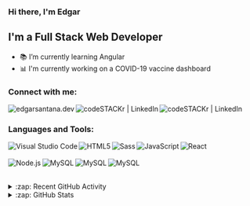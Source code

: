 

### Hi there, I'm Edgar


## I'm a Full Stack Web Developer

- 📚 I’m currently learning Angular
- 📊 I'm currently working on a COVID-19 vaccine dashboard


### Connect with me:

[<img align="left" alt="edgarsantana.dev"  src="https://img.shields.io/badge/website-000000?style=for-the-badge&logo=About.me&logoColor=white" />][website]
[<img align="left" alt="codeSTACKr | LinkedIn"  src="https://img.shields.io/badge/GitHub-100000?style=for-the-badge&logo=github&logoColor=white" />][linkedin]
[<img align="left" alt="codeSTACKr | LinkedIn"  src="https://img.shields.io/badge/LinkedIn-0077B5?style=for-the-badge&logo=linkedin&logoColor=white" />][linkedin]


<br />

### Languages and Tools:

<!--Visual Studio Code-->
[<img align="left" alt="Visual Studio Code" src="https://img.shields.io/badge/Visual_Studio_Code-0078D4?style=for-the-badge&logo=visual%20studio%20code&logoColor=white" />][MySQL]
<!--HTML-->
[<img align="left" alt="HTML5"  src="https://img.shields.io/badge/HTML5-E34F26?style=for-the-badge&logo=html5&logoColor=white" />][MySQL]

[<img align="left" alt="Sass"  src="https://img.shields.io/badge/Sass-CC6699?style=for-the-badge&logo=sass&logoColor=white" />][cssplaylist]
[<img align="left" alt="JavaScript" src="https://img.shields.io/badge/JavaScript-323330?style=for-the-badge&logo=javascript&logoColor=F7DF1E" />][jsplaylist]
[<img align="left" alt="React"  src="https://img.shields.io/badge/React-20232A?style=for-the-badge&logo=react&logoColor=61DAFB" />][reactplaylist]<br /> <br />
[<img align="left" alt="Node.js"  src="https://img.shields.io/badge/Node.js-339933?style=for-the-badge&logo=nodedotjs&logoColor=white" />][MySQL]
[<img align="left" alt="MySQL" src="https://img.shields.io/badge/MySQL-005C84?style=for-the-badge&logo=mysql&logoColor=white" />][MySQL]
[<img align="left" alt="MySQL" src="https://img.shields.io/badge/Bootstrap-563D7C?style=for-the-badge&logo=bootstrap&logoColor=white" />][MySQL]
[<img align="left" alt="MySQL" src="https://img.shields.io/badge/TypeScript-007ACC?style=for-the-badge&logo=typescript&logoColor=white" />][MySQL]
<br />
<br />



<details>
  <summary>:zap: Recent GitHub Activity</summary>
  

</details>

<details>
  <summary>:zap: GitHub Stats</summary>

[![Top Langs](https://github-readme-stats.vercel.app/api/top-langs/?username=edgars61)](https://github.com/anuraghazra/github-readme-stats)


</details>

[website]: https://edgarsantana.dev
[course]: http://vsCodeHero.com
[instagram]: https://instagram.com/codeSTACKr
[linkedin]: https://www.linkedin.com/in/edgar-s-9b56a01a4/
[MySQL]: https://www.mysql.com
[jsplaylist]: https://www.youtube.com/playlist?list=PLkwxH9e_vrALRJKu7wfXby3MKeflhTu6B
[cssplaylist]: https://www.youtube.com/playlist?list=PLkwxH9e_vrALSdvZuEh6gqQdmDoDIoqz4
[reactplaylist]: https://www.youtube.com/playlist?list=PLkwxH9e_vrAK4TdffpxKY3QGyHCpxFcQ0

